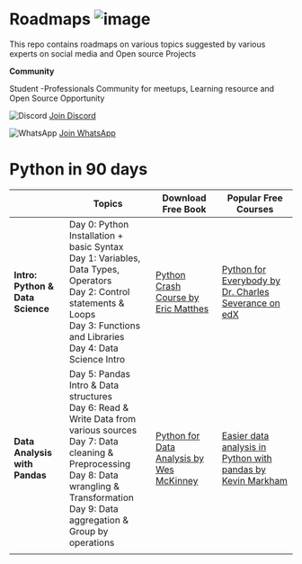 # Roadmaps ![image](https://cdn.pixabay.com/photo/2020/02/07/12/40/emoji-4827058__340.png)
This repo contains roadmaps on various topics suggested by various experts on social media and Open source Projects


**Community**

Student -Professionals Community for meetups, Learning resource and Open Source Opportunity 

![Discord](https://cdn-icons-png.flaticon.com/128/5968/5968756.png) [Join Discord](https://discord.gg/a7yMsgBJqe)

![WhatsApp](https://cdn-icons-png.flaticon.com/128/3670/3670051.png) [Join WhatsApp](https://chat.whatsapp.com/IHXSSZtYRTzLLVcYb3MYKh)


# Python in 90 days 

|                                  	| **Topics**                                                                                                                                                                                                                  	| **Download Free Book**                                                                                                                                            	| **Popular Free Courses**                                                                                                                                                                                                                                                                                      	|
|----------------------------------	|-----------------------------------------------------------------------------------------------------------------------------------------------------------------------------------------------------------------------------	|-------------------------------------------------------------------------------------------------------------------------------------------------------------------	|---------------------------------------------------------------------------------------------------------------------------------------------------------------------------------------------------------------------------------------------------------------------------------------------------------------	|
| **Intro: Python & Data Science** 	| Day 0: Python Installation + basic Syntax<br>Day 1: Variables, Data Types, Operators<br>Day 2: Control statements & Loops<br>Day 3: Functions and Libraries<br>Day 4: Data Science Intro                                    	| [Python Crash Course by Eric Matthes](https://github.com/sivolko/roadmaps/blob/f666062441e60a906dc0392fd7930cc371486050/python/No.Starch.Python.Oct.pdf)          	| [Python for Everybody by Dr. Charles Severance on edX](https://www.edx.org/course/programming-for-everybody-getting-started-with-pyt?utm_source=website&utm_medium=partner-marketing&utm_campaign=michiganx&utm_term=Programming+for+Everybody+%28Getting+Started+with+Python%29&utm_content=michigan-online) 	|
| **Data Analysis with Pandas**    	| Day 5: Pandas Intro & Data structures<br>Day 6: Read & Write Data from various sources<br>Day 7: Data cleaning & Preprocessing <br>Day 8: Data wrangling & Transformation <br>Day 9: Data aggregation & Group by operations 	| [Python for Data Analysis by Wes McKinney](https://github.com/sivolko/roadmaps/blob/f666062441e60a906dc0392fd7930cc371486050/python/Python-for-Data-Analysis.pdf) 	| [Easier data analysis in Python with pandas by Kevin Markham](https://www.dataschool.io/easier-data-analysis-with-pandas/)                                                                                                                                                                                    	|
|                                  	|                                                                                                                                                                                                                             	|                                                                                                                                                                   	|                                                                                                                                                                                                                                                                                                               	|

